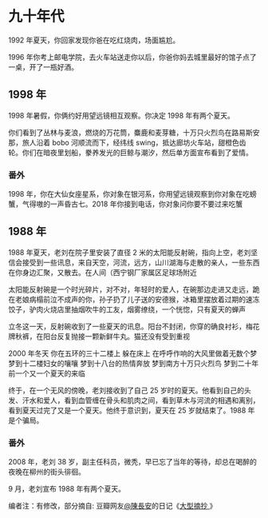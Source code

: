 # 九十年代

1992 年夏天，你回家发现你爸在吃红烧肉，场面尴尬。

1996 年你考上邮电学院，去火车站送走你以后，你爸你妈去城里最好的馆子点了一桌，开了一瓶好酒。

## 1998 年

1998 年暑假，你俩约好用望远镜相互观察。你决定 1998 年有两个夏天。

你们看到了丛林与麦浪，燃烧的万花筒，麋鹿和麦芽糖，十万只火烈鸟在路易斯安那，旅人沿着 bobo 河顺流而下，经纬线 swing，抵达廊坊火车站，甜橙色齿轮。你们在暗夜里划船，豢养发光的巨鲸与潮汐，然后单方面宣布看到了爱情。

### 番外

1998 年，你在大仙女座星系，你对象在银河系，你用望远镜观察到你对象在吃螃蟹，气得嗷的一声昏古七。2018 年你接到电话，你对象问你要不要过来吃蟹

## 1988 年

1988 年夏天，老刘在院子里安装了直径 2 米的太阳能反射碗，指向上空，老刘坚信会接受到一些讯息，来自天空，河流，远方，山川湖海与走散的亲人，一些东西在你身边汇聚，又散去。在人间（西宁钢厂家属区足球场附近

太阳能反射碗是一个时光碎片，对不对，年轻时的爱人，在碗那边走进又走远，跪在老娘病榻前泣不成声的你，孙子扔了儿子送的安德猴，冰箱里摆放着过期的速冻饺子，驴肉火烧店里抽烟吹牛的工友，烟雾缭绕，一个恍惚，只有夏天的蝉声

立冬这一天，反射碗收到了一些夏天的讯息。阳台不封闭，你穿的确良衬衫，梅花牌秋裤，在阳台反复抛接一颗新鲜牛丸。猫还没有受到重视

2000 年冬天 你在五环的三十二楼上 躲在床上 在呼呼作响的大风里做着无数个梦 梦到十二楼妇女的嚷嚷 梦到十八台的热情奔放 梦到南方十万只火烈鸟 梦到二十年前一个又一个夏天的来临

终于，在一个无风的傍晚，老刘接收到了自己 25 岁时的夏天。他看到自己的头发、汗水和爱人，看到血管缠在骨头和肌肉之间，看到草木与河流的相遇和离别，看到夏天过完了又是一个夏天。他终于意识到，夏天在 25 岁就结束了。1988 年是个骗局。

### 番外

2008 年，老刘 38 岁，副主任科员，微秃，早已忘了当年的等待，却总在喝醉的夜晚在柳州的街头徘徊。

9 月，老刘宣布 1988 年有两个夏天。

编者注：有修改，部分摘自: 豆瓣网友[@陳長安](https://www.douban.com/people/KingJing12/)的日记《[大型摘抄 ](https://www.douban.com/note/525376530/)》

